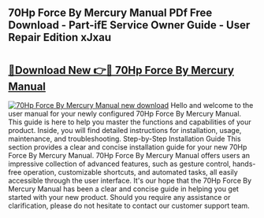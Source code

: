 ## 70Hp Force By Mercury Manual PDf Free Download - Part-ifE Service Owner Guide - User Repair Edition xJxau

# <h2><a href="http://bc51792.oget.top/?id=70Hp+Force+By+Mercury+Manual">🔗Download New 👉🔴 70Hp Force By Mercury Manual</a></h2>

[![70Hp Force By Mercury Manual new download](https://i.imgur.com/5g1atiW.png)](http://bc51792.oget.top/?id=70Hp+Force+By+Mercury+Manual)
Hello and welcome to the user manual for your newly configured 70Hp Force By Mercury Manual. This guide is here to help you master the functions and capabilities of your product. Inside, you will find detailed instructions for installation, usage, maintenance, and troubleshooting. Step-by-Step Installation Guide This section provides a clear and concise installation guide for your new 70Hp Force By Mercury Manual. 70Hp Force By Mercury Manual offers users an impressive collection of advanced features, such as gesture control, hands-free operation, customizable shortcuts, and automated tasks, all easily accessible through the user interface. It's our hope that the 70Hp Force By Mercury Manual has been a clear and concise guide in helping you get started with your new product. Should you require any assistance or clarification, please do not hesitate to contact our customer support team.
